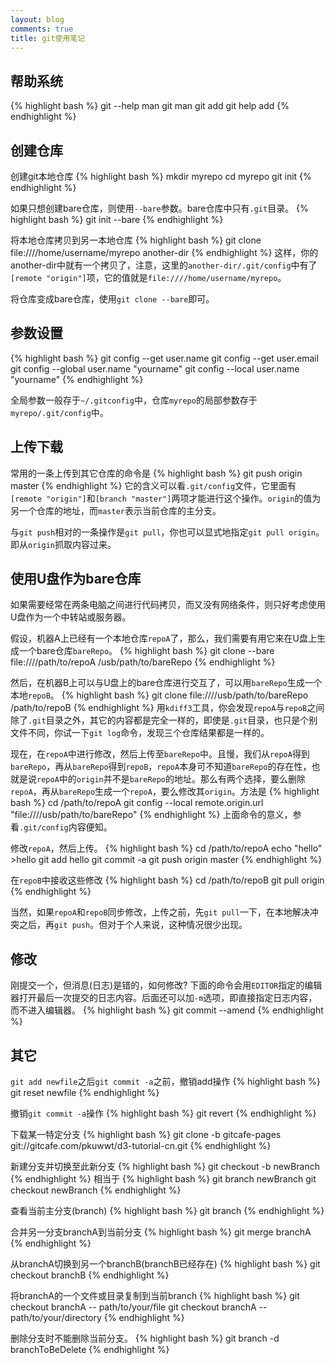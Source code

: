 ```yaml
---
layout: blog
comments: true
title: git使用笔记
---
```


## 帮助系统
{% highlight bash %}
git --help
man git
man git add
git help add
{% endhighlight %}

## 创建仓库
创建git本地仓库
{% highlight bash %}
mkdir myrepo
cd myrepo
git init
{% endhighlight %}

如果只想创建bare仓库，则使用`--bare`参数。bare仓库中只有`.git`目录。
{% highlight bash %}
git init --bare
{% endhighlight %}

将本地仓库拷贝到另一本地仓库
{% highlight bash %}
git clone file:////home/username/myrepo another-dir
{% endhighlight %}
这样，你的another-dir中就有一个拷贝了，注意，这里的`another-dir/.git/config`中有了`[remote "origin"]`项，它的值就是`file:////home/username/myrepo`。

将仓库变成bare仓库，使用`git clone --bare`即可。


## 参数设置
{% highlight bash %}
git config --get user.name
git config --get user.email
git config --global user.name "yourname"
git config --local user.name "yourname"
{% endhighlight %}

全局参数一般存于`~/.gitconfig`中，仓库`myrepo`的局部参数存于`myrepo/.git/config`中。


## 上传下载

常用的一条上传到其它仓库的命令是
{% highlight bash %}
git push origin master
{% endhighlight %}
它的含义可以看`.git/config`文件，它里面有`[remote "origin"]`和`[branch "master"]`两项才能进行这个操作。`origin`的值为另一个仓库的地址，而`master`表示当前仓库的主分支。

与`git push`相对的一条操作是`git pull`，你也可以显式地指定`git pull origin`。即从`origin`抓取内容过来。


## 使用U盘作为bare仓库
如果需要经常在两条电脑之间进行代码拷贝，而又没有网络条件，则只好考虑使用U盘作为一个中转站或服务器。

假设，机器A上已经有一个本地仓库`repoA`了，那么，我们需要有用它来在U盘上生成一个bare仓库`bareRepo`。
{% highlight bash %}
git clone --bare file:////path/to/repoA /usb/path/to/bareRepo
{% endhighlight %}

然后，在机器B上可以与U盘上的bare仓库进行交互了，可以用`bareRepo`生成一个本地`repoB`。
{% highlight bash %}
git clone file:////usb/path/to/bareRepo /path/to/repoB
{% endhighlight %}
用`kdiff3`工具，你会发现`repoA`与`repoB`之间除了`.git`目录之外，其它的内容都是完全一样的，即使是`.git`目录，也只是个别文件不同，你试一下`git log`命令，发现三个仓库结果都是一样的。

现在，在`repoA`中进行修改，然后上传至`bareRepo`中。且慢，我们从`repoA`得到`bareRepo`，再从`bareRepo`得到`repoB`，`repoA`本身可不知道`bareRepo`的存在性，也就是说`repoA`中的`origin`并不是`bareRepo`的地址。那么有两个选择，要么删除`repoA`，再从`bareRepo`生成一个`repoA`，要么修改其`origin`。方法是
{% highlight bash %}
cd /path/to/repoA
git config --local remote.origin.url "file:////usb/path/to/bareRepo"
{% endhighlight %}
上面命令的意义，参看`.git/config`内容便知。

修改`repoA`，然后上传。
{% highlight bash %}
cd /path/to/repoA
echo "hello" >hello
git add hello
git commit -a
git push origin master
{% endhighlight %}

在`repoB`中接收这些修改
{% highlight bash %}
cd /path/to/repoB
git pull origin
{% endhighlight %}

当然，如果`repoA`和`repoB`同步修改，上传之前，先`git pull`一下，在本地解决冲突之后，再`git push`。但对于个人来说，这种情况很少出现。


## 修改
刚提交一个，但消息(日志)是错的，如何修改? 下面的命令会用`EDITOR`指定的编辑器打开最后一次提交的日志内容。后面还可以加`-m`选项，即直接指定日志内容，而不进入编辑器。
{% highlight bash %}
git commit --amend
{% endhighlight %}


## 其它
`git add newfile`之后`git commit -a`之前，撤销add操作
{% highlight bash %}
git reset newfile 
{% endhighlight %}

撤销`git commit -a`操作
{% highlight bash %}
git revert
{% endhighlight %}

下载某一特定分支
{% highlight bash %}
git clone -b gitcafe-pages git://gitcafe.com/pkuwwt/d3-tutorial-cn.git
{% endhighlight %}

新建分支并切换至此新分支
{% highlight bash %}
git checkout -b newBranch
{% endhighlight %}
相当于
{% highlight bash %}
git branch newBranch
git checkout newBranch
{% endhighlight %}

查看当前主分支(branch)
{% highlight bash %}
git branch
{% endhighlight %}

合并另一分支branchA到当前分支
{% highlight bash %}
git merge branchA
{% endhighlight %}

从branchA切换到另一个branchB(branchB已经存在)
{% highlight bash %}
git checkout branchB
{% endhighlight %}

将branchA的一个文件或目录复制到当前branch
{% highlight bash %}
git checkout branchA -- path/to/your/file
git checkout branchA -- path/to/your/directory
{% endhighlight %}

删除分支时不能删除当前分支。
{% highlight bash %}
git branch -d branchToBeDelete
{% endhighlight %}



